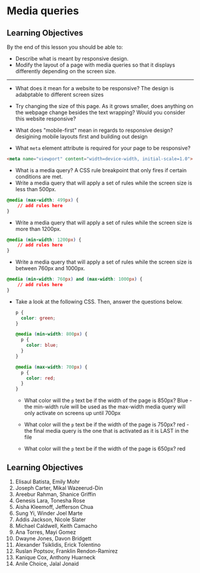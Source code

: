 # Media queries

## Learning Objectives

By the end of this lesson you should be able to:

- Describe what is meant by responsive design.
- Modify the layout of a page with media queries so that it displays differently depending on the screen size.

---

- What does it mean for a website to be responsive?
The design is adabptable to different screen sizes 

- Try changing the size of this page. As it grows smaller, does anything on the webpage change besides the text wrapping? Would you consider this website responsive?

- What does "mobile-first" mean in regards to responsive design?
desigining mobile layouts first and building out design

- What `meta` element attribute is required for your page to be responsive?
```html
<meta name="viewport" content="width=device-width, initial-scale=1.0">
```
- What is a media query?
  A CSS rule breakpoint that only fires if certain conditions are met.
- Write a media query that will apply a set of rules while the screen size is less than 500px.
```css
@media (max-width: 499px) {
    // add rules here 
}
```

- Write a media query that will apply a set of rules while the screen size is more than 1200px.
```css
@media (min-width: 1200px) {
    // add rules here 
}
```

- Write a media query that will apply a set of rules while the screen size is between 760px and 1000px.
```css
@media (min-width: 760px) and (max-width: 1000px) {
    // add rules here 
}
```

- Take a look at the following CSS. Then, answer the questions below.

  ```css
  p {
    color: green;
  }

  @media (min-width: 800px) {
    p {
      color: blue;
    }
  }

  @media (max-width: 700px) {
    p {
      color: red;
    }
  }
  ```

  - What color will the `p` text be if the width of the page is 850px?
   Blue - the min-width rule will be used as the max-width media query will only activate on screens up until 700px

  - What color will the `p` text be if the width of the page is 750px?
    red - the final media query is the one that is activated as it is LAST in the file
  - What color will the `p` text be if the width of the page is 650px?
  red

## Learning Objectives

1. Elisaul Batista, Emily Mohr
2. Joseph Carter, Mikal Wazeerud-Din
3. Areebur Rahman, Shanice Griffin
4. Genesis Lara, Tonesha Rose
5. Aisha Kleemoff, Jefferson Chua
6. Sung Yi, Winder Joel Marte
7. Addis Jackson, Nicole Slater
8. Michael Caldwell, Keith Camacho
9. Ana Torres, Mayi Gomez
10. Dwayne Jones, Davon Bridgett
11. Alexander Tsiklidis, Erick Tolentino
12. Ruslan Poptsov, Franklin Rendon-Ramirez
13. Kanique Cox, Anthony Huarneck
14. Anile Choice, Jalal Jonaid

